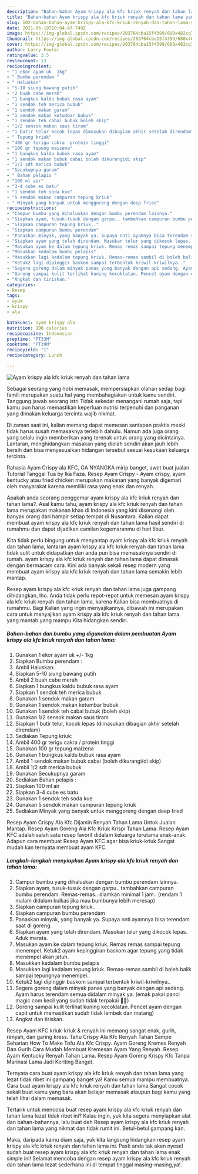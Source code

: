 ```yaml
---
description: "Bahan-bahan Ayam krispy ala kfc kriuk renyah dan tahan lama yang nikmat dan Mudah Dibuat"
title: "Bahan-bahan Ayam krispy ala kfc kriuk renyah dan tahan lama yang nikmat dan Mudah Dibuat"
slug: 102-bahan-bahan-ayam-krispy-ala-kfc-kriuk-renyah-dan-tahan-lama-yang-nikmat-dan-mudah-dibuat
date: 2021-06-19T20:04:47.749Z
image: https://img-global.cpcdn.com/recipes/203764cba15f4399/680x482cq70/ayam-krispy-ala-kfc-kriuk-renyah-dan-tahan-lama-foto-resep-utama.jpg
thumbnail: https://img-global.cpcdn.com/recipes/203764cba15f4399/680x482cq70/ayam-krispy-ala-kfc-kriuk-renyah-dan-tahan-lama-foto-resep-utama.jpg
cover: https://img-global.cpcdn.com/recipes/203764cba15f4399/680x482cq70/ayam-krispy-ala-kfc-kriuk-renyah-dan-tahan-lama-foto-resep-utama.jpg
author: Larry Fowler
ratingvalue: 3.5
reviewcount: 13
recipeingredient:
- "1 ekor ayam uk  1kg"
- " Bumbu perendam "
- " Haluskan"
- "5-10 siung bawang putih"
- "2 buah cabe merah"
- "1 bungkus kaldu bubuk rasa ayam"
- "1 sendok teh merica bubuk"
- "1 sendok makan garam"
- "1 sendok makan ketumbar bubuk"
- "1 sendok teh cabai bubuk boleh skip"
- "1/2 sensok makan saus tiram"
- "1 butir telur kocok lepas dimasukan dibagian akhir setelah direndam"
- " Tepung kriuk"
- "400 gr terigu cakra  protein tinggi"
- "100 gr tepung maizena"
- "1 bungkus kaldu bubuk rasa ayam"
- "1 sendok makan bubuk cabai boleh dikurangidi skip"
- "1/2 sdt merica bubuk"
- "Secukupnya garam"
- " Bahan pelapis "
- "100 ml air"
- "3-4 cube es batu"
- "1 sendok teh soda kue"
- "5 sendok makan campuran tepung kriuk"
- " Minyak yang banyak untuk menggoreng dengan deep fried"
recipeinstructions:
- "Campur bumbu yang dihaluskan dengan bumbu perendam lainnya."
- "Siapkan ayam, tusuk-tusuk dengan garpu.. tambahkan campuran bumbu perendam. Remas-remas.. diamkan minimal 1 jam.. (rendam 1 malam didalam kulkas jika mau bumbunya lebih meresap)"
- "Siapkan campuran tepung kriuk.."
- "Siapkan campuran bumbu perendam"
- "Panaskan minyak, yang banyak ya. Supaya nnti ayamnya bisa terendam saat di goreng."
- "Siapkan ayam yang telah direndam. Masukan telur yang dikocok lepas. Aduk merata."
- "Masukan ayam ke dalam tepung kriuk. Remas remas sampai tepung menempel. Ketuk2 ayam kepinggiran baskom agar tepung yang tidak menempel akan jatuh."
- "Masukkan kedalam bumbu pelapis"
- "Masukkan lagi kedalam tepung kriuk. Remas-remas sambil di boleh balik sampai tepungnya menempel.."
- "Ketuk2 lagi dipinggir baskom sampai terbentuk kriwil-kriwilnya.."
- "Segera goreng dalam minyak panas yang banyak dengan api sedang. Ayam harus terendam semua didalam minyak ya. (emak pakai panci magic com kecil yang sudah tidak terpakai 😬😬)"
- "Goreng sampai kulit terlihat kuning kecoklatan. Pencet ayam dengan capit untuk memastikan sudah tidak lembek dan matang)"
- "Angkat dan tiriskan."
categories:
- Resep
tags:
- ayam
- krispy
- ala

katakunci: ayam krispy ala 
nutrition: 190 calories
recipecuisine: Indonesian
preptime: "PT33M"
cooktime: "PT39M"
recipeyield: "1"
recipecategory: Lunch

---
```



![Ayam krispy ala kfc kriuk renyah dan tahan lama](https://img-global.cpcdn.com/recipes/203764cba15f4399/680x482cq70/ayam-krispy-ala-kfc-kriuk-renyah-dan-tahan-lama-foto-resep-utama.jpg)

Sebagai seorang yang hobi memasak, mempersiapkan olahan sedap bagi famili merupakan suatu hal yang membahagiakan untuk kamu sendiri. Tanggung jawab seorang istri Tidak sekedar menangani rumah saja, tapi kamu pun harus memastikan keperluan nutrisi terpenuhi dan panganan yang dimakan keluarga tercinta wajib nikmat.

Di zaman  saat ini, kalian memang dapat memesan santapan praktis meski tidak harus susah memasaknya terlebih dahulu. Namun ada juga orang yang selalu ingin memberikan yang terenak untuk orang yang dicintainya. Lantaran, menghidangkan masakan yang diolah sendiri akan jauh lebih bersih dan bisa menyesuaikan hidangan tersebut sesuai kesukaan keluarga tercinta. 

Rahasia Ayam Crispy ala KFC, GA NYANGKA mirip banget, awet buat jualan. Tutorial Tanggal Tua by Ika Faza. Resep Ayam Crispy - Ayam crispy, ayam kentucky atau fried chicken merupakan makanan yang banyak digemari oleh masyarakat karena memiliki rasa yang enak dan renyah.

Apakah anda seorang penggemar ayam krispy ala kfc kriuk renyah dan tahan lama?. Asal kamu tahu, ayam krispy ala kfc kriuk renyah dan tahan lama merupakan makanan khas di Indonesia yang kini disenangi oleh banyak orang dari hampir setiap tempat di Nusantara. Kalian dapat membuat ayam krispy ala kfc kriuk renyah dan tahan lama hasil sendiri di rumahmu dan dapat dijadikan camilan kegemaranmu di hari libur.

Kita tidak perlu bingung untuk menyantap ayam krispy ala kfc kriuk renyah dan tahan lama, lantaran ayam krispy ala kfc kriuk renyah dan tahan lama tidak sulit untuk didapatkan dan anda pun bisa memasaknya sendiri di rumah. ayam krispy ala kfc kriuk renyah dan tahan lama dapat dimasak dengan bermacam cara. Kini ada banyak sekali resep modern yang membuat ayam krispy ala kfc kriuk renyah dan tahan lama semakin lebih mantap.

Resep ayam krispy ala kfc kriuk renyah dan tahan lama juga gampang dihidangkan, lho. Anda tidak perlu repot-repot untuk memesan ayam krispy ala kfc kriuk renyah dan tahan lama, karena Kalian bisa membuatnya di rumahmu. Bagi Kalian yang ingin menyajikannya, dibawah ini merupakan cara untuk menyajikan ayam krispy ala kfc kriuk renyah dan tahan lama yang mantab yang mampu Kita hidangkan sendiri.

<!--inarticleads1-->

##### Bahan-bahan dan bumbu yang digunakan dalam pembuatan Ayam krispy ala kfc kriuk renyah dan tahan lama:

1. Gunakan 1 ekor ayam uk +/- 1kg
1. Siapkan  Bumbu perendam :
1. Ambil  Haluskan:
1. Siapkan 5-10 siung bawang putih
1. Ambil 2 buah cabe merah
1. Siapkan 1 bungkus kaldu bubuk rasa ayam
1. Siapkan 1 sendok teh merica bubuk
1. Gunakan 1 sendok makan garam
1. Gunakan 1 sendok makan ketumbar bubuk
1. Gunakan 1 sendok teh cabai bubuk (boleh skip)
1. Gunakan 1/2 sensok makan saus tiram
1. Siapkan 1 butir telur, kocok lepas (dimasukan dibagian akhir setelah direndam)
1. Sediakan  Tepung kriuk:
1. Ambil 400 gr terigu cakra / protein tinggi
1. Gunakan 100 gr tepung maizena
1. Gunakan 1 bungkus kaldu bubuk rasa ayam
1. Ambil 1 sendok makan bubuk cabai (boleh dikurangi/di skip)
1. Ambil 1/2 sdt merica bubuk
1. Gunakan Secukupnya garam
1. Sediakan  Bahan pelapis :
1. Siapkan 100 ml air
1. Siapkan 3-4 cube es batu
1. Gunakan 1 sendok teh soda kue
1. Gunakan 5 sendok makan campuran tepung kriuk
1. Sediakan  Minyak yang banyak untuk menggoreng dengan deep fried


Resep Ayam Crispy Ala Kfc Dijamin Renyah Tahan Lama Untuk Jualan Mantap. Resep Ayam Goreng Ala Kfc Kriuk Krispi Tahan Lama. Resep Ayam KFC adalah salah satu resep favorit didalam keluarga terutama anak-anak. Adapun cara membuat Resep Ayam KFC agar bisa kriuk-kriuk Sangat mudah kan ternyata membuat ayam KFC. 

<!--inarticleads2-->

##### Langkah-langkah menyiapkan Ayam krispy ala kfc kriuk renyah dan tahan lama:

1. Campur bumbu yang dihaluskan dengan bumbu perendam lainnya.
1. Siapkan ayam, tusuk-tusuk dengan garpu.. tambahkan campuran bumbu perendam. Remas-remas.. diamkan minimal 1 jam.. (rendam 1 malam didalam kulkas jika mau bumbunya lebih meresap)
1. Siapkan campuran tepung kriuk..
1. Siapkan campuran bumbu perendam
1. Panaskan minyak, yang banyak ya. Supaya nnti ayamnya bisa terendam saat di goreng.
1. Siapkan ayam yang telah direndam. Masukan telur yang dikocok lepas. Aduk merata.
1. Masukan ayam ke dalam tepung kriuk. Remas remas sampai tepung menempel. Ketuk2 ayam kepinggiran baskom agar tepung yang tidak menempel akan jatuh.
1. Masukkan kedalam bumbu pelapis
1. Masukkan lagi kedalam tepung kriuk. Remas-remas sambil di boleh balik sampai tepungnya menempel..
1. Ketuk2 lagi dipinggir baskom sampai terbentuk kriwil-kriwilnya..
1. Segera goreng dalam minyak panas yang banyak dengan api sedang. Ayam harus terendam semua didalam minyak ya. (emak pakai panci magic com kecil yang sudah tidak terpakai 😬😬)
1. Goreng sampai kulit terlihat kuning kecoklatan. Pencet ayam dengan capit untuk memastikan sudah tidak lembek dan matang)
1. Angkat dan tiriskan.


Resep Ayam KFC kriuk-kriuk &amp; renyah ini memang sangat enak, gurih, renyah, dan garing kress. Tahu Crispy Ala Kfc Renyah Tahan Sampe Seharian How To Make Tofu Ala Kfc Crispy. Ayam Goreng Kremes Renyah Dan Gurih Cara Mudah Membuat Kremesan Ayam Yang Renyah. Resep Ayam Kentucky Renyah Tahan Lama. Resep Ayam Goreng Krispy Kfc Tanpa Marinasi Lama Jadi Keriting Banget. 

Ternyata cara buat ayam krispy ala kfc kriuk renyah dan tahan lama yang lezat tidak ribet ini gampang banget ya! Kamu semua mampu membuatnya. Cara buat ayam krispy ala kfc kriuk renyah dan tahan lama Sangat cocok sekali buat kamu yang baru akan belajar memasak ataupun bagi kamu yang telah lihai dalam memasak.

Tertarik untuk mencoba buat resep ayam krispy ala kfc kriuk renyah dan tahan lama lezat tidak ribet ini? Kalau ingin, yuk kita segera menyiapkan alat dan bahan-bahannya, lalu buat deh Resep ayam krispy ala kfc kriuk renyah dan tahan lama yang nikmat dan tidak rumit ini. Betul-betul gampang kan. 

Maka, daripada kamu diam saja, yuk kita langsung hidangkan resep ayam krispy ala kfc kriuk renyah dan tahan lama ini. Pasti anda tak akan nyesel sudah buat resep ayam krispy ala kfc kriuk renyah dan tahan lama enak simple ini! Selamat mencoba dengan resep ayam krispy ala kfc kriuk renyah dan tahan lama lezat sederhana ini di tempat tinggal masing-masing,ya!.

